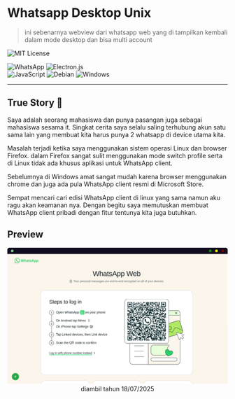 # Whatsapp Desktop Unix 
> ini sebenarnya webview dari whatsapp web yang di tampilkan kembali dalam mode desktop dan bisa multi account

![MIT License](https://img.shields.io/badge/License-MIT-green.svg) 

![WhatsApp](https://img.shields.io/badge/WhatsApp-25D366?style=for-the-badge&logo=whatsapp&logoColor=white)
![Electron.js](https://img.shields.io/badge/Electron-191970?style=for-the-badge&logo=Electron&logoColor=white)	
![JavaScript](https://img.shields.io/badge/javascript-%23323330.svg?style=for-the-badge&logo=javascript&logoColor=%23F7DF1E) 
![Debian](https://img.shields.io/badge/Debian-D70A53?style=for-the-badge&logo=debian&logoColor=white) 
![Windows](https://img.shields.io/badge/Windows-0078D6?style=for-the-badge&logo=windows&logoColor=white)

---



## True Story 🤫
Saya adalah seorang mahasiswa dan punya pasangan juga sebagai mahasiswa sesama it. Singkat cerita saya selalu saling terhubung akun satu sama lain yang membuat kita harus punya 2 whatsapp di device utama kita. 

Masalah terjadi ketika saya menggunakan sistem operasi Linux dan browser Firefox. dalam Firefox sangat sulit menggunakan mode switch profile serta di Linux tidak ada khusus aplikasi untuk WhatsApp client.

Sebelumnya di Windows amat sangat mudah karena browser menggunakan chrome dan juga ada pula WhatsApp client resmi di Microsoft Store.

Sempat mencari cari edisi WhatsApp client di linux yang sama namun aku ragu akan keamanan nya. Dengan begitu saya memutuskan membuat WhatsApp client pribadi dengan fitur tentunya kita juga butuhkan.

## Preview

<p align="center">
  <img src="./preview.png"/>
    diambil tahun 18/07/2025
</p>

